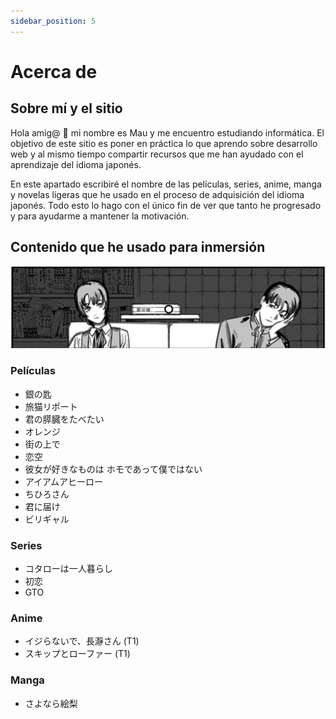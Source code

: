 ```yaml
---
sidebar_position: 5
---
```


# Acerca de 
## Sobre mí y el sitio 
Hola amig@ 🤖 mi nombre es Mau y me encuentro estudiando informática. El objetivo de este sitio es poner en práctica lo que aprendo sobre desarrollo web y al mismo tiempo compartir recursos que me han ayudado con el aprendizaje del idioma japonés.

En este apartado escribiré el nombre de las películas, series, anime, manga y novelas ligeras que he usado en el proceso de adquisición del idioma japonés. Todo esto lo hago con el único fin de ver que tanto he progresado y para ayudarme a mantener la motivación.

## Contenido que he usado para inmersión
![SayonaraEri](/img/eri2.png)

### Películas
* 銀の匙
* 旅猫リポート
* 君の膵臓をたべたい
* オレンジ
* 街の上で
* 恋空
* 彼女が好きなものは ホモであって僕ではない
* アイアムアヒーロー
* ちひろさん
* 君に届け
* ビリギャル

### Series
* コタローは一人暮らし
* 初恋
* GTO
### Anime
* イジらないで、長瀞さん (T1)
* スキップとローファー (T1)

### Manga
* さよなら絵梨